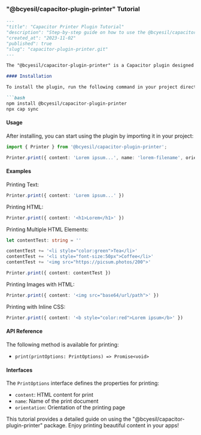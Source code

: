 ### "@bcyesil/capacitor-plugin-printer" Tutorial

```markdown
---
"title": "Capacitor Printer Plugin Tutorial"
"description": "Step-by-step guide on how to use the @bcyesil/capacitor-plugin-printer package to print HTML, text, and images in iOS/Android apps."
"created_at": "2023-11-02"
"published": true
"slug": "capacitor-plugin-printer.git"
---

The "@bcyesil/capacitor-plugin-printer" is a Capacitor plugin designed for printing HTML, plain text, and images in iOS/Android apps. This tutorial will walk you through the installation process, usage examples, and API reference for this powerful printing plugin.

#### Installation

To install the plugin, run the following command in your project directory:

```bash
npm install @bcyesil/capacitor-plugin-printer
npx cap sync
```

#### Usage

After installing, you can start using the plugin by importing it in your project:

```typescript
import { Printer } from '@bcyesil/capacitor-plugin-printer';

Printer.print({ content: 'Lorem ipsum...', name: 'lorem-filename', orientation: 'landscape' })
```

#### Examples

Printing Text:

```typescript
Printer.print({ content: 'Lorem ipsum...' })
```

Printing HTML:

```typescript
Printer.print({ content: '<h1>Lorem</h1>' })
```

Printing Multiple HTML Elements:

```typescript
let contentTest: string = ''

contentTest += '<li style="color:green">Tea</li>'
contentTest += '<li style="font-size:50px">Coffee</li>'
contentTest += '<img src="https://picsum.photos/200">'

Printer.print({ content: contentTest })
```

Printing Images with HTML:

```typescript
Printer.print({ content: '<img src="base64/url/path">' })
```

Printing with Inline CSS:

```typescript
Printer.print({ content: '<b style="color:red">Lorem ipsum</b>' })
```

#### API Reference

The following method is available for printing:

- `print(printOptions: PrintOptions) => Promise<void>`

#### Interfaces

The `PrintOptions` interface defines the properties for printing:

- `content`: HTML content for print
- `name`: Name of the print document
- `orientation`: Orientation of the printing page 

This tutorial provides a detailed guide on using the "@bcyesil/capacitor-plugin-printer" package. Enjoy printing beautiful content in your apps!
```